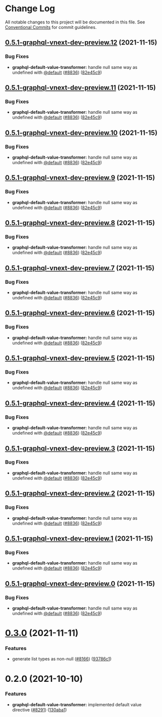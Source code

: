# Change Log

All notable changes to this project will be documented in this file.
See [Conventional Commits](https://conventionalcommits.org) for commit guidelines.

## [0.5.1-graphql-vnext-dev-preview.12](https://github.com/aws-amplify/amplify-cli/compare/@aws-amplify/graphql-default-value-transformer@0.3.0...@aws-amplify/graphql-default-value-transformer@0.5.1-graphql-vnext-dev-preview.12) (2021-11-15)


### Bug Fixes

* **graphql-default-value-transformer:** handle null same way as undefined with [@default](https://github.com/default) ([#8836](https://github.com/aws-amplify/amplify-cli/issues/8836)) ([82e45c9](https://github.com/aws-amplify/amplify-cli/commit/82e45c9e576da348a297e7743da89f5d47eb5896))





## [0.5.1-graphql-vnext-dev-preview.11](https://github.com/aws-amplify/amplify-cli/compare/@aws-amplify/graphql-default-value-transformer@0.3.0...@aws-amplify/graphql-default-value-transformer@0.5.1-graphql-vnext-dev-preview.11) (2021-11-15)


### Bug Fixes

* **graphql-default-value-transformer:** handle null same way as undefined with [@default](https://github.com/default) ([#8836](https://github.com/aws-amplify/amplify-cli/issues/8836)) ([82e45c9](https://github.com/aws-amplify/amplify-cli/commit/82e45c9e576da348a297e7743da89f5d47eb5896))





## [0.5.1-graphql-vnext-dev-preview.10](https://github.com/aws-amplify/amplify-cli/compare/@aws-amplify/graphql-default-value-transformer@0.3.0...@aws-amplify/graphql-default-value-transformer@0.5.1-graphql-vnext-dev-preview.10) (2021-11-15)


### Bug Fixes

* **graphql-default-value-transformer:** handle null same way as undefined with [@default](https://github.com/default) ([#8836](https://github.com/aws-amplify/amplify-cli/issues/8836)) ([82e45c9](https://github.com/aws-amplify/amplify-cli/commit/82e45c9e576da348a297e7743da89f5d47eb5896))





## [0.5.1-graphql-vnext-dev-preview.9](https://github.com/aws-amplify/amplify-cli/compare/@aws-amplify/graphql-default-value-transformer@0.3.0...@aws-amplify/graphql-default-value-transformer@0.5.1-graphql-vnext-dev-preview.9) (2021-11-15)


### Bug Fixes

* **graphql-default-value-transformer:** handle null same way as undefined with [@default](https://github.com/default) ([#8836](https://github.com/aws-amplify/amplify-cli/issues/8836)) ([82e45c9](https://github.com/aws-amplify/amplify-cli/commit/82e45c9e576da348a297e7743da89f5d47eb5896))





## [0.5.1-graphql-vnext-dev-preview.8](https://github.com/aws-amplify/amplify-cli/compare/@aws-amplify/graphql-default-value-transformer@0.3.0...@aws-amplify/graphql-default-value-transformer@0.5.1-graphql-vnext-dev-preview.8) (2021-11-15)


### Bug Fixes

* **graphql-default-value-transformer:** handle null same way as undefined with [@default](https://github.com/default) ([#8836](https://github.com/aws-amplify/amplify-cli/issues/8836)) ([82e45c9](https://github.com/aws-amplify/amplify-cli/commit/82e45c9e576da348a297e7743da89f5d47eb5896))





## [0.5.1-graphql-vnext-dev-preview.7](https://github.com/aws-amplify/amplify-cli/compare/@aws-amplify/graphql-default-value-transformer@0.3.0...@aws-amplify/graphql-default-value-transformer@0.5.1-graphql-vnext-dev-preview.7) (2021-11-15)


### Bug Fixes

* **graphql-default-value-transformer:** handle null same way as undefined with [@default](https://github.com/default) ([#8836](https://github.com/aws-amplify/amplify-cli/issues/8836)) ([82e45c9](https://github.com/aws-amplify/amplify-cli/commit/82e45c9e576da348a297e7743da89f5d47eb5896))





## [0.5.1-graphql-vnext-dev-preview.6](https://github.com/aws-amplify/amplify-cli/compare/@aws-amplify/graphql-default-value-transformer@0.3.0...@aws-amplify/graphql-default-value-transformer@0.5.1-graphql-vnext-dev-preview.6) (2021-11-15)


### Bug Fixes

* **graphql-default-value-transformer:** handle null same way as undefined with [@default](https://github.com/default) ([#8836](https://github.com/aws-amplify/amplify-cli/issues/8836)) ([82e45c9](https://github.com/aws-amplify/amplify-cli/commit/82e45c9e576da348a297e7743da89f5d47eb5896))





## [0.5.1-graphql-vnext-dev-preview.5](https://github.com/aws-amplify/amplify-cli/compare/@aws-amplify/graphql-default-value-transformer@0.3.0...@aws-amplify/graphql-default-value-transformer@0.5.1-graphql-vnext-dev-preview.5) (2021-11-15)


### Bug Fixes

* **graphql-default-value-transformer:** handle null same way as undefined with [@default](https://github.com/default) ([#8836](https://github.com/aws-amplify/amplify-cli/issues/8836)) ([82e45c9](https://github.com/aws-amplify/amplify-cli/commit/82e45c9e576da348a297e7743da89f5d47eb5896))





## [0.5.1-graphql-vnext-dev-preview.4](https://github.com/aws-amplify/amplify-cli/compare/@aws-amplify/graphql-default-value-transformer@0.3.0...@aws-amplify/graphql-default-value-transformer@0.5.1-graphql-vnext-dev-preview.4) (2021-11-15)


### Bug Fixes

* **graphql-default-value-transformer:** handle null same way as undefined with [@default](https://github.com/default) ([#8836](https://github.com/aws-amplify/amplify-cli/issues/8836)) ([82e45c9](https://github.com/aws-amplify/amplify-cli/commit/82e45c9e576da348a297e7743da89f5d47eb5896))





## [0.5.1-graphql-vnext-dev-preview.3](https://github.com/aws-amplify/amplify-cli/compare/@aws-amplify/graphql-default-value-transformer@0.3.0...@aws-amplify/graphql-default-value-transformer@0.5.1-graphql-vnext-dev-preview.3) (2021-11-15)


### Bug Fixes

* **graphql-default-value-transformer:** handle null same way as undefined with [@default](https://github.com/default) ([#8836](https://github.com/aws-amplify/amplify-cli/issues/8836)) ([82e45c9](https://github.com/aws-amplify/amplify-cli/commit/82e45c9e576da348a297e7743da89f5d47eb5896))





## [0.5.1-graphql-vnext-dev-preview.2](https://github.com/aws-amplify/amplify-cli/compare/@aws-amplify/graphql-default-value-transformer@0.3.0...@aws-amplify/graphql-default-value-transformer@0.5.1-graphql-vnext-dev-preview.2) (2021-11-15)


### Bug Fixes

* **graphql-default-value-transformer:** handle null same way as undefined with [@default](https://github.com/default) ([#8836](https://github.com/aws-amplify/amplify-cli/issues/8836)) ([82e45c9](https://github.com/aws-amplify/amplify-cli/commit/82e45c9e576da348a297e7743da89f5d47eb5896))





## [0.5.1-graphql-vnext-dev-preview.1](https://github.com/aws-amplify/amplify-cli/compare/@aws-amplify/graphql-default-value-transformer@0.3.0...@aws-amplify/graphql-default-value-transformer@0.5.1-graphql-vnext-dev-preview.1) (2021-11-15)


### Bug Fixes

* **graphql-default-value-transformer:** handle null same way as undefined with [@default](https://github.com/default) ([#8836](https://github.com/aws-amplify/amplify-cli/issues/8836)) ([82e45c9](https://github.com/aws-amplify/amplify-cli/commit/82e45c9e576da348a297e7743da89f5d47eb5896))





## [0.5.1-graphql-vnext-dev-preview.0](https://github.com/aws-amplify/amplify-cli/compare/@aws-amplify/graphql-default-value-transformer@0.3.0...@aws-amplify/graphql-default-value-transformer@0.5.1-graphql-vnext-dev-preview.0) (2021-11-15)


### Bug Fixes

* **graphql-default-value-transformer:** handle null same way as undefined with [@default](https://github.com/default) ([#8836](https://github.com/aws-amplify/amplify-cli/issues/8836)) ([82e45c9](https://github.com/aws-amplify/amplify-cli/commit/82e45c9e576da348a297e7743da89f5d47eb5896))





# [0.3.0](https://github.com/aws-amplify/amplify-cli/compare/@aws-amplify/graphql-default-value-transformer@0.2.0...@aws-amplify/graphql-default-value-transformer@0.3.0) (2021-11-11)


### Features

* generate list types as non-null ([#8166](https://github.com/aws-amplify/amplify-cli/issues/8166)) ([93786c1](https://github.com/aws-amplify/amplify-cli/commit/93786c13ef04c72748ca32a1ef7878c0e6b5b129))





# 0.2.0 (2021-10-10)


### Features

* **graphql-default-value-transformer:** implemented default value directive ([#8291](https://github.com/aws-amplify/amplify-cli/issues/8291)) ([130aba1](https://github.com/aws-amplify/amplify-cli/commit/130aba1dda122b3289270d1a711da6e0326ecf90))
